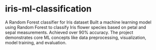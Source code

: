 # iris-ml-classification
A Random Forest classifier for Iris dataset
Built a machine learning model using Random Forest to classify Iris flower species based on petal and sepal measurements. Achieved over 90% accuracy. The project demonstrates core ML concepts like data preprocessing, visualization, model training, and evaluation.
